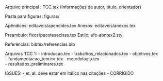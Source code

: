 Arquivo principal : TCC.tex (Informações de autor, título, orientador)

Pasta para figuras: figuras/

Apêndices: editaveis/apencides.tex
Anexos: editaveis/anexos.tex

Preambulo: fixos/pacoteseclass.tex
Estilo: ufc-abntex2.sty

Referências: bibtex/referencias.bib

Arquivos TCC 1: 
	- introducao.tex
	- trabalhos_relacionados.tex
	- objetivos.tex
	- fundamentacao_teorica.tex
	- metodologia.tex	
	- resultados_preliminares.tex

ISSUES: 
	- et. al. deve estar em itálico nas citações - CORRIGIDO

